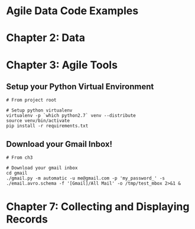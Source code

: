 Agile Data Code Examples
========================


Chapter 2: Data
===============


Chapter 3: Agile Tools
======================

Setup your Python Virtual Environment
-------------------------------------

```
# From project root

# Setup python virtualenv
virtualenv -p `which python2.7` venv --distribute
source venv/bin/activate
pip install -r requirements.txt
```

Download your Gmail Inbox!
--------------------------

```
# From ch3

# Download your gmail inbox
cd gmail
./gmail.py -m automatic -u me@gmail.com -p 'my_password_' -s ./email.avro.schema -f '[Gmail]/All Mail' -o /tmp/test_mbox 2>&1 &
```

Chapter 7: Collecting and Displaying Records
============================================

